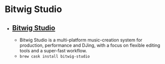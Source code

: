 # Bitwig Studio
- [Bitwig Studio](https://www.bitwig.com/)
  - 
  - Bitwig Studio is a multi-platform music-creation system for production, performance and DJing, with a focus on flexible editing tools and a super-fast workflow.
  - `brew cask install bitwig-studio`
